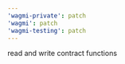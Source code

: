 ```yaml
---
'wagmi-private': patch
'wagmi': patch
'wagmi-testing': patch
---
```


read and write contract functions
